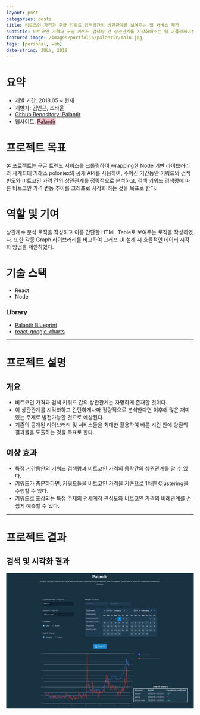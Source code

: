 ```yaml
---
layout: post
categories: posts
title: 비트코인 가격과 구글 키워드 검색량간의 상관관계를 보여주는 웹 서비스 제작
subtitle: 비트코인 가격과 구글 키워드 검색량 간 상관관계를 시각화해주는 웹 어플리케이션을 빠르게 제작한다.
featured-image: /images/portfolio/palantir/main.jpg
tags: [personal, web]
date-string: JULY, 2019
---
```



# 요약
- 개발 기간: 2018.05 ~ 현재
- 개발자: 김인근, 조바울
- [Github Repository: Palantir](https://github.com/PaulJo/Palantir)
- 웹사이트: <a style="background-color: pink;" href="https://palantir.netlify.com/">Palantir</a>

# 프로젝트 목표
본 프로젝트는 구글 트렌드 서비스를 크롤링하여 wrapping한 Node 기반 라이브러리와 세계최대 거래소 poloniex의 공개 API를 사용하여, 주어진 기간동안 키워드의 검색빈도와 비트코인 가격 간의 상관관계를 정량적으로 분석하고, 검색 키워드 검색량에 따른 비트코인 가격 변동 추이를 그래프로 시각화 하는 것을 목표로 한다.

# 역할 및 기여
상관계수 분석 로직을 작성하고 이를 간단한 HTML Table로 보여주는 로직을 작성하였다. 또한 각종 Graph 라이브러리를 비교하여 그래프 UI 설계 시 효율적인 데이터 시각화 방법을 제안하였다.

# 기술 스택
- React
- Node

### Library
- [Palantir Blueprint](https://github.com/palantir/blueprint)
- [react-google-charts](https://github.com/RakanNimer/react-google-charts)

<hr>

# 프로젝트 설명

## 개요
- 비트코인 가격과 검색 키워드 간의 상관관계는 자명하게 존재할 것이다.
- 이 상관관계를 시각화하고 간단하게나마 정량적으로 분석한다면 이후에 많은 재미있는 주제로 발전가능할 것으로 예상된다.
- 기존의 공개된 라이브러리 및 서비스들을 최대한 활용하여 빠른 시간 안에 양질의 결과물을 도출하는 것을 목표로 한다.

## 예상 효과
- 특정 기간동안의 키워드 검색량과 비트코인 가격의 등락간의 상관관계를 알 수 있다.
- 키워드가 충분하다면, 키워드들을 비트코인 가격을 기준으로 1차원 Clustering을 수행할 수 있다.
- 키워드로 표상되는 특정 주제의 전세계적 관심도와 비트코인 가격의 비례관계를 손쉽게 예측할 수 있다.

<hr>

# 프로젝트 결과
## 검색 및 시각화 결과
![Result](/images/portfolio/palantir/result.jpg)

